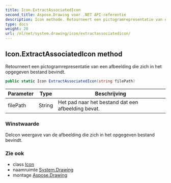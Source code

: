 ```yaml
---
title: Icon.ExtractAssociatedIcon
second_title: Aspose.Drawing voor .NET API-referentie
description: Icon methode. Retourneert een pictogramrepresentatie van een afbeelding die zich in het opgegeven bestand bevindt.
type: docs
weight: 20
url: /nl/net/system.drawing/icon/extractassociatedicon/
---
```

## Icon.ExtractAssociatedIcon method

Retourneert een pictogramrepresentatie van een afbeelding die zich in het opgegeven bestand bevindt.

```csharp
public static Icon ExtractAssociatedIcon(string filePath)
```

| Parameter | Type | Beschrijving |
| --- | --- | --- |
| filePath | String | Het pad naar het bestand dat een afbeelding bevat. |

### Winstwaarde

DeIcon weergave van de afbeelding die zich in het opgegeven bestand bevindt.

### Zie ook

* class [Icon](../)
* naamruimte [System.Drawing](../../icon/)
* montage [Aspose.Drawing](../../../)


